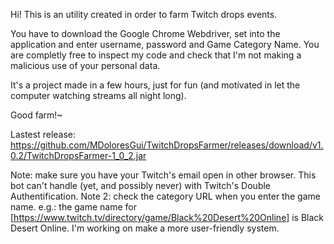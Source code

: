 Hi! This is an utility created in order to farm Twitch drops events.

You have to download the Google Chrome Webdriver, set into the application and enter username, password and Game Category Name. You are completly free to inspect my code and check that I'm not making a malicious use of your personal data.

It's a project made in a few hours, just for fun (and motivated in let the computer watching streams all night long).

Good farm!~

Lastest release:
https://github.com/MDoloresGui/TwitchDropsFarmer/releases/download/v1.0.2/TwitchDropsFarmer-1_0_2.jar

Note: make sure you have your Twitch's email open in other browser. This bot can't handle (yet, and possibly never) with Twitch's Double Authentification.
Note 2: check the category URL when you enter the game name. e.g.: the game name for [https://www.twitch.tv/directory/game/Black%20Desert%20Online] is Black Desert Online. I'm working on make a more user-friendly system.
